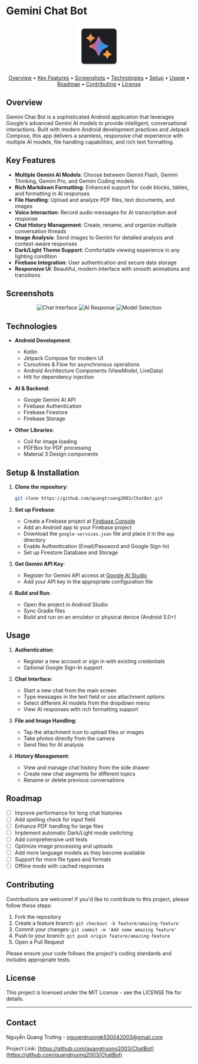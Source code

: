 # Gemini Chat Bot

<p align="center">
  <img src="app/src/main/res/mipmap-xxxhdpi/ic_launcher.webp" width="120" alt="App Icon">
</p>

<p align="center">
  <a href="#overview">Overview</a> •
  <a href="#key-features">Key Features</a> •
  <a href="#screenshots">Screenshots</a> •
  <a href="#technologies">Technologies</a> •
  <a href="#setup--installation">Setup</a> •
  <a href="#usage">Usage</a> •
  <a href="#roadmap">Roadmap</a> •
  <a href="#contributing">Contributing</a> •
  <a href="#license">License</a>
</p>

## Overview

Gemini Chat Bot is a sophisticated Android application that leverages Google's advanced Gemini AI models to provide intelligent, conversational interactions. Built with modern Android development practices and Jetpack Compose, this app delivers a seamless, responsive chat experience with multiple AI models, file handling capabilities, and rich text formatting.

## Key Features

- **Multiple Gemini AI Models**: Choose between Gemini Flash, Gemini Thinking, Gemini Pro, and Gemini Coding models
- **Rich Markdown Formatting**: Enhanced support for code blocks, tables, and formatting in AI responses
- **File Handling**: Upload and analyze PDF files, text documents, and images
- **Voice Interaction**: Record audio messages for AI transcription and response
- **Chat History Management**: Create, rename, and organize multiple conversation threads
- **Image Analysis**: Send images to Gemini for detailed analysis and context-aware responses
- **Dark/Light Theme Support**: Comfortable viewing experience in any lighting condition
- **Firebase Integration**: User authentication and secure data storage
- **Responsive UI**: Beautiful, modern interface with smooth animations and transitions

## Screenshots

<p align="center">
  <!-- Replace with actual screenshots from your app -->
  <img src="https://via.placeholder.com/230x500" width="230" alt="Chat Interface">
  <img src="https://via.placeholder.com/230x500" width="230" alt="AI Response">
  <img src="https://via.placeholder.com/230x500" width="230" alt="Model Selection">
</p>

## Technologies

- **Android Development**:
  - Kotlin
  - Jetpack Compose for modern UI
  - Coroutines & Flow for asynchronous operations
  - Android Architecture Components (ViewModel, LiveData)
  - Hilt for dependency injection
  
- **AI & Backend**:
  - Google Gemini AI API
  - Firebase Authentication
  - Firebase Firestore
  - Firebase Storage

- **Other Libraries**:
  - Coil for image loading
  - PDFBox for PDF processing
  - Material 3 Design components

## Setup & Installation

1. **Clone the repository**:
   ```bash
   git clone https://github.com/quangtruong2003/ChatBot.git
   ```

2. **Set up Firebase**:
   - Create a Firebase project at [Firebase Console](https://console.firebase.google.com/)
   - Add an Android app to your Firebase project
   - Download the `google-services.json` file and place it in the `app` directory
   - Enable Authentication (Email/Password and Google Sign-In)
   - Set up Firestore Database and Storage

3. **Get Gemini API Key**:
   - Register for Gemini API access at [Google AI Studio](https://makersuite.google.com/app/apikey)
   - Add your API key in the appropriate configuration file

4. **Build and Run**:
   - Open the project in Android Studio
   - Sync Gradle files
   - Build and run on an emulator or physical device (Android 5.0+)

## Usage

1. **Authentication**:
   - Register a new account or sign in with existing credentials
   - Optional Google Sign-In support

2. **Chat Interface**:
   - Start a new chat from the main screen
   - Type messages in the text field or use attachment options
   - Select different AI models from the dropdown menu
   - View AI responses with rich formatting support

3. **File and Image Handling**:
   - Tap the attachment icon to upload files or images
   - Take photos directly from the camera
   - Send files for AI analysis

4. **History Management**:
   - View and manage chat history from the side drawer
   - Create new chat segments for different topics
   - Rename or delete previous conversations

## Roadmap

- [ ] Improve performance for long chat histories
- [ ] Add spelling check for input field
- [ ] Enhance PDF handling for large files
- [ ] Implement automatic Dark/Light mode switching
- [ ] Add comprehensive unit tests
- [ ] Optimize image processing and uploads
- [ ] Add more language models as they become available
- [ ] Support for more file types and formats
- [ ] Offline mode with cached responses

## Contributing

Contributions are welcome! If you'd like to contribute to this project, please follow these steps:

1. Fork the repository
2. Create a feature branch: `git checkout -b feature/amazing-feature`
3. Commit your changes: `git commit -m 'Add some amazing feature'`
4. Push to your branch: `git push origin feature/amazing-feature`
5. Open a Pull Request

Please ensure your code follows the project's coding standards and includes appropriate tests.

## License

This project is licensed under the MIT License - see the LICENSE file for details.

---

## Contact

Nguyễn Quang Trường - nguyentruongk530042003@gmail.com

Project Link: [https://github.com/quangtruong2003/ChatBot](https://github.com/quangtruong2003/ChatBot)
